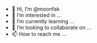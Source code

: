 - 👋 Hi, I’m @moonfak
- 👀 I’m interested in ...
- 🌱 I’m currently learning ...
- 💞️ I’m looking to collaborate on ...
- 📫 How to reach me ...

<!---
moonfak/moonfak is a ✨ special ✨ repository because its `README.md` (this file) appears on your GitHub profile.
You can click the Preview link to take a look at your changes.
--->
